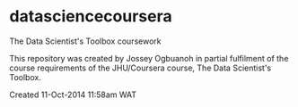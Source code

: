 datasciencecoursera
===================

The Data Scientist's Toolbox coursework

This repository was created by Jossey Ogbuanoh in partial fulfilment of the course requirements of the JHU/Coursera course, The Data Scientist's Toolbox.

Created 11-Oct-2014 11:58am WAT
